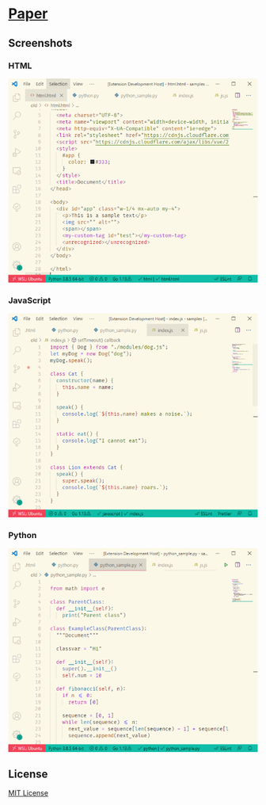 # [Paper](https://marketplace.visualstudio.com/items?itemName=a5hk.paper)

## Screenshots

### HTML

![html](screenshot/html.png)

### JavaScript

![javascript](screenshot/javascript.png)

### Python

![python](screenshot/python.png)

## License

[MIT License](LICENSE)
